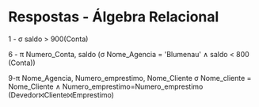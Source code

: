 # Respostas - Álgebra Relacional

1 - σ saldo > 900(Conta)

6 - π Numero\_Conta, saldo (σ Nome\_Agencia = 'Blumenau' ∧ saldo < 800 (Conta))

9-π Nome\_Agencia, Numero\_emprestimo, Nome\_Cliente σ Nome\_cliente = Nome\_Cliente ∧ Numero\_emprestimo=Numero\_emprestimo (Devedor⨝Cliente⨝Emprestimo)

